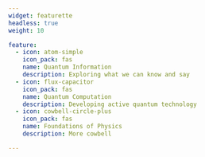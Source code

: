 ```yaml
---
widget: featurette
headless: true
weight: 10

feature:
  - icon: atom-simple
    icon_pack: fas
    name: Quantum Information
    description: Exploring what we can know and say
  - icon: flux-capacitor
    icon_pack: fas
    name: Quantum Computation
    description: Developing active quantum technology
  - icon: cowbell-circle-plus
    icon_pack: fas
    name: Foundations of Physics
    description: More cowbell

---
```

